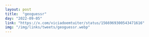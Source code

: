 ```yaml
---
layout: post
title:  "geoguessr"
day: "2022-09-05"
link: "https://x.com/viciadoemtuiter/status/1566969300543471616"
img: "/img/links/tweets/geoguessr.webp"
---
```

